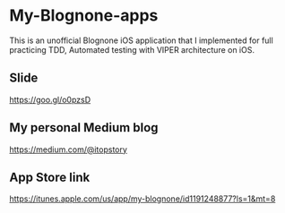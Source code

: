 # My-Blognone-apps
This is an unofficial Blognone iOS application that I implemented for full practicing TDD, Automated testing with VIPER architecture on iOS.

## Slide
https://goo.gl/o0pzsD

## My personal Medium blog
https://medium.com/@itopstory

## App Store link
https://itunes.apple.com/us/app/my-blognone/id1191248877?ls=1&mt=8
